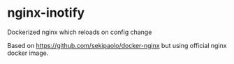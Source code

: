 # nginx-inotify
Dockerized nginx which reloads on config change

Based on https://github.com/sekipaolo/docker-nginx but using official nginx docker image.
